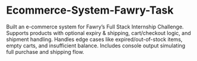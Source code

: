 ﻿# Ecommerce-System-Fawry-Task
Built an e-commerce system for Fawry’s Full Stack Internship Challenge.
Supports products with optional expiry & shipping, cart/checkout logic, and shipment handling.
Handles edge cases like expired/out-of-stock items, empty carts, and insufficient balance.
Includes console output simulating full purchase and shipping flow.
